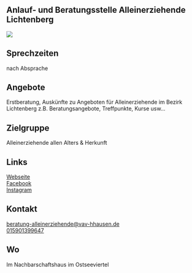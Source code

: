 ## Anlauf- und Beratungsstelle Alleinerziehende Lichtenberg
<img id="topmedia" src="/Beratung/Beratung_Eltern/images/Logo_Netzwerk-Alleinerziehende.jpg" />

## Sprechzeiten
nach Absprache

## Angebote
Erstberatung, Auskünfte zu Angeboten für Alleinerziehende im Bezirk Lichtenberg z.B. Beratungsangebote, Treffpunkte, Kurse usw…

## Zielgruppe
Alleinerziehende allen Alters & Herkunft

## Links
<a class="external_link" target="blank" href="https://alleinerziehend-in-lichtenberg.de/anlauf-und-beratungsstelle-fuer-alleinerziehende/">Webseite</a><br>
<a class="external_link" target="blank" href="https://www.facebook.com/NetzwerkAlleinerziehendeLichtenberg">Facebook</a><br>
<a class="external_link" target="blank" href="https://www.instagram.com/alleinerziehend_in_lichtenberg/">Instagram</a>

## Kontakt
[beratung-alleinerziehende@vav-hhausen.de](beratung-alleinerziehende@vav-hhausen.de)<br>
<a href="mobil:+4915901399647">015901399647</a>

## Wo
<div id="gmap"></div>
Im Nachbarschaftshaus im Ostseeviertel 
<script>window.onload = showMap('Ribnitzer Str. 1b, 13051 Berlin', 0, 'gmap_mini')</script><br>




